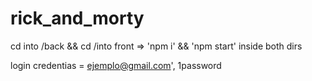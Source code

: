 # rick_and_morty

cd into /back && cd /into front => 'npm i' && 'npm start' inside both dirs

login credentias = ejemplo@gmail.com', 1password